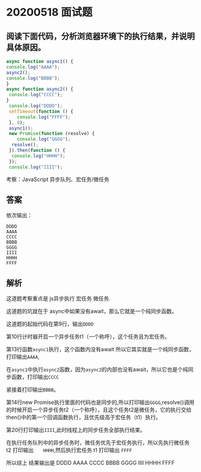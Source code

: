 # 20200518 面试题

## 阅读下面代码，分析浏览器环境下的执行结果，并说明具体原因。

```javascript
async function async1() {
console.log("AAAA");
async2();
console.log("BBBB");
}
async function async2() {
 console.log("CCCC");
}
 console.log("DDDD");
 setTimeout(function () {
 	console.log("FFFF");
 }, 0);
 async1();
 new Promise(function (resolve) {
 	console.log("GGGG");
  resolve();
 }).then(function () {
  console.log("HHHH");
 });
 console.log("IIII");
```

考察：JavaScript 异步队列、宏任务/微任务

## 答案

依次输出：

```
DDDD
AAAA
CCCC
BBBB
GGGG
IIII
HHHH
FFFF
```

## 解析

这道题考察重点是  js异步执行 宏任务 微任务.

这道题的坑就在于 async中如果没有await，那么它就是一个纯同步函数。

这道题的起始代码在第9行，输出`DDDD`

第10行计时器开启一个异步任务t1（一个称呼），这个任务且为宏任务。

第13行函数`async1`执行，这个函数内没有await 所以它其实就是一个纯同步函数，打印输出`AAAA`,

在`async1`中执行`async2`函数，因为`async2`的内部也没有await，所以它也是个纯同步函数，打印输出`CCCC`

紧接着打印输出`BBBB`。

第14行new Promise执行里面的代码也是同步的,所以打印输出`GGGG`,resolve()调用的时候开启一个异步任务t2（一个称呼），且这个任务t2是微任务，它的执行交给then()中的第一个回调函数执行，且优先级高于宏任务（t1）执行。

第20行打印输出`IIII`,此时线程上的同步任务全部执行结束。

在执行任务队列中的异步任务时，微任务优先于宏任务执行，所以先执行微任务 t2 打印输出 `	HHHH`,然后执行宏任务 t1 打印输出 `FFFF`

所以综上 结果输出是 DDDD AAAA CCCC BBBB  GGGG IIII HHHH FFFF
